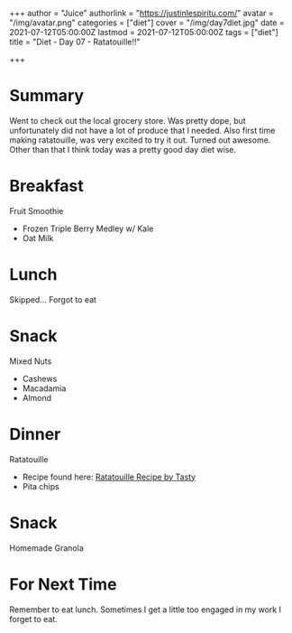 +++
author = "Juice"
authorlink = "https://justinlespiritu.com/"
avatar = "/img/avatar.png"
categories = ["diet"]
cover = "/img/day7diet.jpg"
date = 2021-07-12T05:00:00Z
lastmod = 2021-07-12T05:00:00Z
tags = ["diet"]
title = "Diet - Day 07 - Ratatouille!!"

+++
# Summary

Went to check out the local grocery store.  Was pretty dope, but unfortunately did not have a lot of produce that I needed.  Also first time making ratatouille, was very excited to try it out.  Turned out awesome.  Other than that I think today was a pretty good day diet wise. 

# Breakfast

Fruit Smoothie

* Frozen Triple Berry Medley w/ Kale
* Oat Milk

# Lunch

Skipped... Forgot to eat

# Snack

Mixed Nuts

* Cashews
* Macadamia
* Almond

# Dinner

Ratatouille

* Recipe found here: [Ratatouille Recipe by Tasty](https://tasty.co/recipe/ratatouille)
* Pita chips

# Snack

Homemade Granola

# For Next Time

Remember to eat lunch.  Sometimes I get a little too engaged in my work I forget to eat.